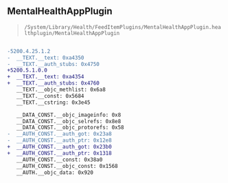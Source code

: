 ## MentalHealthAppPlugin

> `/System/Library/Health/FeedItemPlugins/MentalHealthAppPlugin.healthplugin/MentalHealthAppPlugin`

```diff

-5200.4.25.1.2
-  __TEXT.__text: 0xa4350
-  __TEXT.__auth_stubs: 0x4750
+5200.5.1.0.0
+  __TEXT.__text: 0xa4354
+  __TEXT.__auth_stubs: 0x4760
   __TEXT.__objc_methlist: 0x6a8
   __TEXT.__const: 0x5684
   __TEXT.__cstring: 0x3e45

   __DATA_CONST.__objc_imageinfo: 0x8
   __DATA_CONST.__objc_selrefs: 0x8e8
   __DATA_CONST.__objc_protorefs: 0x58
-  __AUTH_CONST.__auth_got: 0x23a8
-  __AUTH_CONST.__auth_ptr: 0x12e8
+  __AUTH_CONST.__auth_got: 0x23b0
+  __AUTH_CONST.__auth_ptr: 0x1318
   __AUTH_CONST.__const: 0x38a0
   __AUTH_CONST.__objc_const: 0x1568
   __AUTH.__objc_data: 0x920

```
